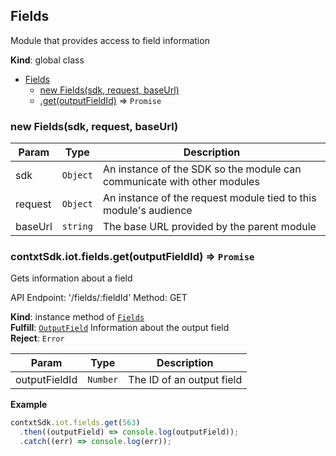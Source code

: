 <a name="Fields"></a>

## Fields
Module that provides access to field information

**Kind**: global class  

* [Fields](#Fields)
    * [new Fields(sdk, request, baseUrl)](#new_Fields_new)
    * [.get(outputFieldId)](#Fields+get) ⇒ <code>Promise</code>

<a name="new_Fields_new"></a>

### new Fields(sdk, request, baseUrl)

| Param | Type | Description |
| --- | --- | --- |
| sdk | <code>Object</code> | An instance of the SDK so the module can communicate   with other modules |
| request | <code>Object</code> | An instance of the request module tied to this   module's audience |
| baseUrl | <code>string</code> | The base URL provided by the parent module |

<a name="Fields+get"></a>

### contxtSdk.iot.fields.get(outputFieldId) ⇒ <code>Promise</code>
Gets information about a field

API Endpoint: '/fields/:fieldId'
Method: GET

**Kind**: instance method of [<code>Fields</code>](#Fields)  
**Fulfill**: [<code>OutputField</code>](./Typedefs.md#OutputField) Information about the output field  
**Reject**: <code>Error</code>  

| Param | Type | Description |
| --- | --- | --- |
| outputFieldId | <code>Number</code> | The ID of an output field |

**Example**  
```js
contxtSdk.iot.fields.get(563)
  .then((outputField) => console.log(outputField));
  .catch((err) => console.log(err));
```
